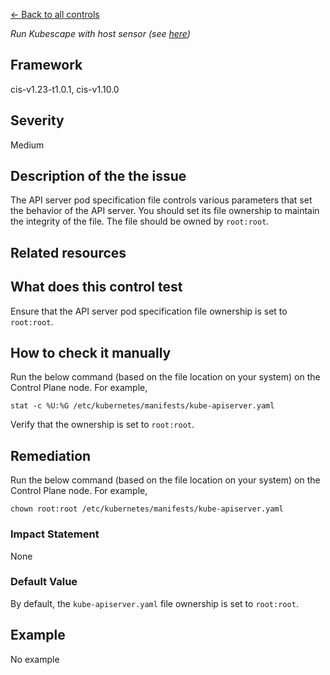[← Back to all controls](index.md)


_Run Kubescape with host sensor (see [here](../../components/host-sensor))_

## Framework

cis-v1.23-t1.0.1, cis-v1.10.0

## Severity

Medium

## Description of the the issue

The API server pod specification file controls various parameters that set the behavior of the API server. You should set its file ownership to maintain the integrity of the file. The file should be owned by `root:root`.

## Related resources

## What does this control test

Ensure that the API server pod specification file ownership is set to `root:root`.

## How to check it manually

Run the below command (based on the file location on your system) on the Control Plane node. For example,

```
stat -c %U:%G /etc/kubernetes/manifests/kube-apiserver.yaml

```

 Verify that the ownership is set to `root:root`.

## Remediation

Run the below command (based on the file location on your system) on the Control Plane node. For example,

```
chown root:root /etc/kubernetes/manifests/kube-apiserver.yaml

```

### Impact Statement

None

### Default Value

By default, the `kube-apiserver.yaml` file ownership is set to `root:root`.

## Example

No example
